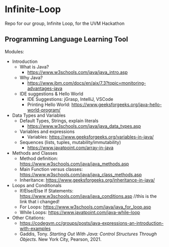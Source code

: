 # Infinite-Loop
Repo for our group, Infinite Loop, for the UVM Hackathon

## Programming Language Learning Tool
Modules:
- Introduction
  - What is Java?
    - https://www.w3schools.com/java/java_intro.asp
  - Why Java?
    - https://www.ibm.com/docs/en/aix/7.3?topic=monitoring-advantages-java
  - IDE suggestions & Hello World
    - IDE Suggestions: jGrasp, IntelliJ, VSCode
    - Printing Hello World: https://www.geeksforgeeks.org/java-hello-world-program/
- Data Types and Variables
  - Default Types, Strings, explain literals
    - https://www.w3schools.com/java/java_data_types.asp
  - Variables and expressions
    - Variables: https://www.geeksforgeeks.org/variables-in-java/
  - Sequences (lists, tuples, mutability/immutability)
    - https://www.javatpoint.com/array-in-java
- Methods and Classes
  - Method definition: https://www.w3schools.com/java/java_methods.asp
  - Main Function versus classes: https://www.w3schools.com/java/java_class_methods.asp
  - Inheritance: https://www.geeksforgeeks.org/inheritance-in-java/
- Loops and Conditionals
  - If/Else/Else If Statements: https://www.w3schools.com/java/java_conditions.asp //this is the link that i changed!
  - For Loops: https://www.w3schools.com/java/java_for_loop.asp
  - While Loops: https://www.javatpoint.com/java-while-loop
- Other Citations:
  - https://codegym.cc/groups/posts/java-expressions-an-introduction-with-examples
  - Gaddis, Tony. _Starting Out With Java: Control Structures Through Objects_. New York City, Pearson, 2021.
